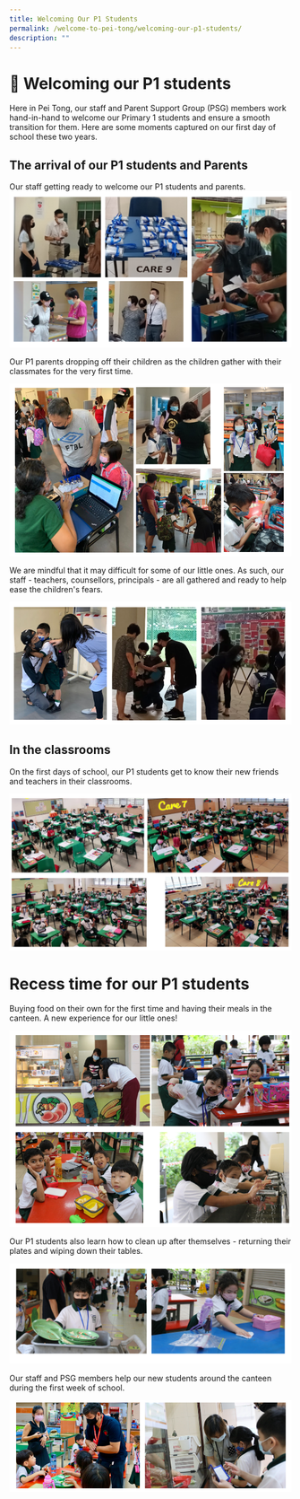 ```yaml
---
title: Welcoming Our P1 Students
permalink: /welcome-to-pei-tong/welcoming-our-p1-students/
description: ""
---
```

# 👋 Welcoming our P1 students


Here in Pei Tong, our staff and Parent Support Group (PSG) members work hand-in-hand to welcome our Primary 1 students and ensure a smooth transition for them. Here are some moments captured on our first day of school these two years.  

## The arrival of our P1 students and Parents


Our staff getting ready to welcome our P1 students and parents.
![](/images/Welcome%20to%20Pei%20Tong/Staff%20ready%20for%20P1.png)

Our P1 parents dropping off their children as the children gather with their classmates for the very first time.

![](/images/Welcome%20to%20Pei%20Tong/parents%20drop%20off.png)

We are mindful that it may difficult for some of our little ones. As such, our staff - teachers, counsellors, principals - are all gathered and ready to help ease the children's fears.

![](/images/Welcome%20to%20Pei%20Tong/parents%20drop%20off%202.png)


## In the classrooms


On the first days of school, our P1 students get to know their new friends and teachers in their classrooms.

![](/images/Welcome%20to%20Pei%20Tong/classroom.png)

# Recess time for our P1 students

Buying food on their own for the first time and having their meals in the canteen. A new experience for our little ones!

![](/images/Welcome%20to%20Pei%20Tong/recess.png)

Our P1 students also learn how to clean up after themselves - returning their plates and wiping down their tables.

![](/images/Welcome%20to%20Pei%20Tong/clean%20up.png)

Our staff and PSG members help our new students around the canteen during the first week of school.

![](/images/Welcome%20to%20Pei%20Tong/PSG.png)